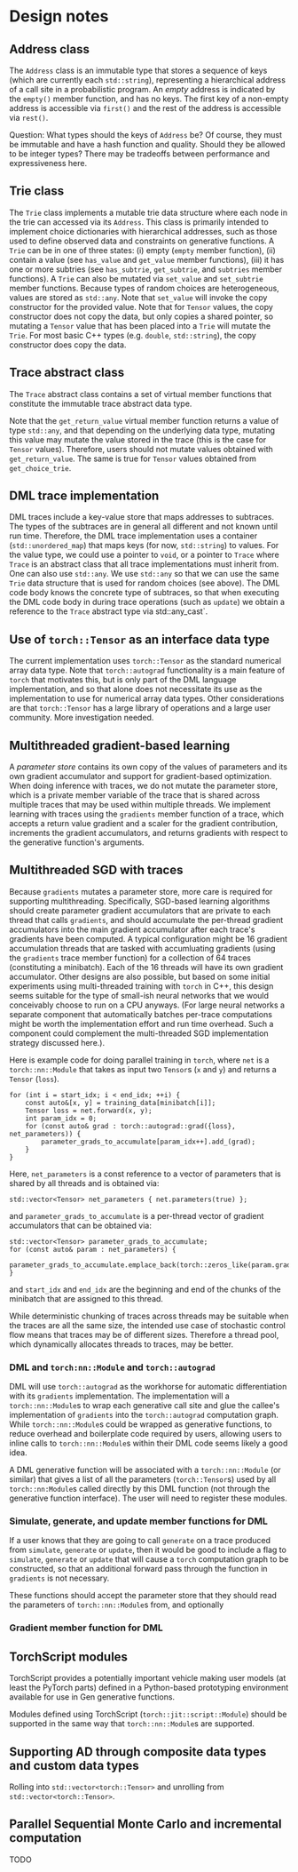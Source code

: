 # Design notes

## Address class

The `Address` class is an immutable type that stores a sequence of keys (which are currently each `std::string`),
representing a hierarchical address of a call site in a probabilistic program.
An *empty* address is indicated by the `empty()` member function, and has no keys.
The first key of a non-empty address is accessible via `first()` and the rest of the address is accessible via `rest()`.

Question: What types should the keys of `Address` be? Of course, they must be immutable and have a hash function and quality. Should they be allowed to be integer types? There may be tradeoffs between performance and expressiveness here.

## Trie class

The `Trie` class implements a mutable trie data structure where each node in the trie can accessed via its `Address`.
This class is primarily intended to implement choice dictionaries with hierarchical addresses, such as those used to define observed data and constraints on generative functions.
A `Trie` can be in one of three states:
(i) empty (`empty` member function),
(ii) contain a value (see `has_value` and `get_value` member functions),
(iii) it has one or more subtries (see `has_subtrie`, `get_subtrie`, and `subtries` member functions).
A `Trie` can also be mutated via `set_value` and `set_subtrie` member functions.
Because types of random choices are heterogeneous, values are stored as `std::any`.
Note that `set_value` will invoke the copy constructor for the provided value.
Note that for `Tensor` values, the copy constructor does not copy the data, but only copies a shared pointer, so mutating a `Tensor` value that has been placed into a `Trie` will mutate the `Trie`.
For most basic C++ types (e.g. `double`, `std::string`), the copy constructor does copy the data.

## Trace abstract class

The `Trace` abstract class contains a set of virtual member functions that constitute the immutable trace abstract data type.

Note that the `get_return_value` virtual member function returns a value of type `std::any`, and that depending on the underlying data type, mutating this value may mutate the value stored in the trace (this is the case for `Tensor` values).
Therefore, users should not mutate values obtained with `get_return_value`.
The same is true for `Tensor` values obtained from `get_choice_trie`.

## DML trace implementation

DML traces include a key-value store that maps addresses to subtraces.
The types of the subtraces are in general all different and not known until run time.
Therefore, the DML trace implementation uses a container (`std::unordered_map`) that maps keys (for now, `std::string`) to values.
For the value type, we could use a pointer to `void`, or a pointer to `Trace` where `Trace` is an abstract class that all trace implementations must inherit from.
One can also use `std::any`.
We use `std::any` so that we can use the same `Trie` data structure that is used for random choices (see above).
The DML code body knows the concrete type of subtraces, so that when executing the DML code body in during trace operations (such as `update`) we obtain a reference to the `Trace` abstract type via std::any_cast`.

## Use of `torch::Tensor` as an interface data type

The current implementation uses `torch::Tensor` as the standard numerical array data type.
Note that `torch::autograd` functionality is a main feature of `torch` that motivates this, but is only part of the DML language implementation, and so that alone does not necessitate its use as the implementation to use for numerical array data types.
Other considerations are that `torch::Tensor` has a large library of operations and a large user community.
More investigation needed.

## Multithreaded gradient-based learning

A *parameter store* contains its own copy of the values of parameters and its own gradient accumulator and support for gradient-based optimization.
When doing inference with traces, we do not mutate the parameter store, which is a private member variable of the trace that is shared across multiple traces that may be used within multiple threads.
We implement learning with traces using the `gradients` member function of a trace, which
accepts a return value gradient and a scaler for the gradient contribution, increments the gradient accumulators,
and returns gradients with respect to the generative function's arguments.

## Multithreaded SGD with traces

Because `gradients` mutates a parameter store, more care is required for supporting multithreading.
Specifically, SGD-based learning algorithms should create parameter gradient accumulators that are private to each thread that calls `gradients`, and should accumulate the per-thread gradient accumulators into the main gradient accumulator after each trace's gradients have been computed. A typical configuration might be 16 gradient accumulation threads that are tasked with accumluating gradients (using the `gradients` trace member function) for a collection of 64 traces (constituting a minibatch).
Each of the 16 threads will have its own gradient accumulator.
Other designs are also possible, but based on some initial experiments using multi-threaded training with `torch` in C++, this design seems suitable for the type of small-ish neural networks that we would conceivably choose to run on a CPU anyways. (For large neural networks a separate component that automatically batches per-trace computations might be worth the implementation effort and run time overhead.
Such a component could complement the multi-threaded SGD implementation strategy discussed here.).

Here is example code for doing parallel training in `torch`, where `net` is a `torch::nn::Module` that takes as input two `Tensor`s (`x` and `y`) and returns a `Tensor` (`loss`).

    for (int i = start_idx; i < end_idx; ++i) {
        const auto&[x, y] = training_data[minibatch[i]];
        Tensor loss = net.forward(x, y);
        int param_idx = 0;
        for (const auto& grad : torch::autograd::grad({loss}, net_parameters)) {
            parameter_grads_to_accumulate[param_idx++].add_(grad);
        }
    }

Here, `net_parameters` is a const reference to a vector of parameters that is shared by all threads and is obtained via:

    std::vector<Tensor> net_parameters { net.parameters(true) };

and `parameter_grads_to_accumulate` is a per-thread vector of gradient accumulators that can be obtained via:

    std::vector<Tensor> parameter_grads_to_accumulate;
    for (const auto& param : net_parameters) {
        parameter_grads_to_accumulate.emplace_back(torch::zeros_like(param.grad()).detach());
    }

and `start_idx` and `end_idx` are the beginning and end of the chunks of the minibatch that are assigned to this thread.

While deterministic chunking of traces across threads may be suitable when the traces are all the same size, the intended use case of stochastic control flow means that traces may be of different sizes.
Therefore a thread pool, which dynamically allocates threads to traces, may be better.

### DML and `torch:nn::Module` and `torch::autograd`

DML will use `torch::autograd` as the workhorse for automatic differentiation with its `gradients` implementation.
The implementation will a `torch::nn::Module`s to wrap each generative call site and glue the callee's implementation
of `gradients` into the `torch::autograd` computation graph.
While `torch::nn::Module`s could be wrapped as generative functions, to reduce overhead and boilerplate code required by users, allowing users to inline calls to `torch::nn::Module`s within their DML code seems likely a good idea.

A DML generative function will be associated with a `torch::nn::Module` (or similar) that gives a list of all the parameters (`torch::Tensor`s) used by all `torch::nn:Module`s called directly by this DML function (not through the generative function interface). The user will need to register these modules.

### Simulate, generate, and update member functions for DML

If a user knows that they are going to call `generate` on a trace produced from `simulate`, `generate` or `update`,
then it would be good to include a flag to `simulate`, `generate` or `update` that will cause a `torch` computation graph
to be constructed, so that an additional forward pass through the function in `gradients` is not necessary.

These functions should accept the parameter store that they should read the parameters of `torch::nn::Module`s from, and optionally

### Gradient member function for DML

## TorchScript modules

TorchScript provides a potentially important vehicle making user models (at least the PyTorch parts) defined in a Python-based prototyping environment available for use in Gen generative functions.

Modules defined using TorchScript (`torch::jit::script::Module`) should be supported in the same way that `torch::nn::Module`s are supported.

## Supporting AD through composite data types and custom data types

Rolling into `std::vector<torch::Tensor>` and unrolling from `std::vector<torch::Tensor>`.

## Parallel Sequential Monte Carlo and incremental computation

TODO
